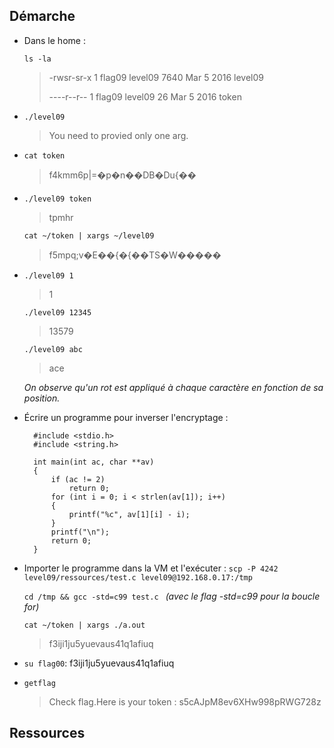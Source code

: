## Démarche

- Dans le home :
  
  `ls -la`
    > -rwsr-sr-x 1 flag09  level09 7640 Mar  5  2016 level09
    >
    > ----r--r-- 1 flag09  level09   26 Mar  5  2016 token

- `./level09`
    > You need to provied only one arg.

- `cat token`
  > f4kmm6p|=�p�n��DB�Du{��

- `./level09 token`
    > tpmhr

    `cat ~/token | xargs ~/level09`
    > f5mpq;v�E��{�{��TS�W�����

- `./level09 1`
    > 1

    `./level09 12345`
    > 13579
    
    `./level09 abc`
    > ace

    *On observe qu'un rot est appliqué à chaque caractère en fonction de sa position.*


- Écrire un programme pour inverser l'encryptage :
  ```
    #include <stdio.h>
    #include <string.h>

    int main(int ac, char **av)
    {
        if (ac != 2)
            return 0;
        for (int i = 0; i < strlen(av[1]); i++)
        {
            printf("%c", av[1][i] - i);
        }
        printf("\n");
        return 0;
    }
  ```

- Importer le programme dans la VM et l'exécuter :
    `scp -P 4242 level09/ressources/test.c level09@192.168.0.17:/tmp`
    
    `cd /tmp && gcc -std=c99 test.c ` *(avec le flag -std=c99 pour la boucle for)*

    `cat ~/token | xargs ./a.out`
    > f3iji1ju5yuevaus41q1afiuq

- `su flag00`: f3iji1ju5yuevaus41q1afiuq
- `getflag`
  > Check flag.Here is your token : s5cAJpM8ev6XHw998pRWG728z

## Ressources
